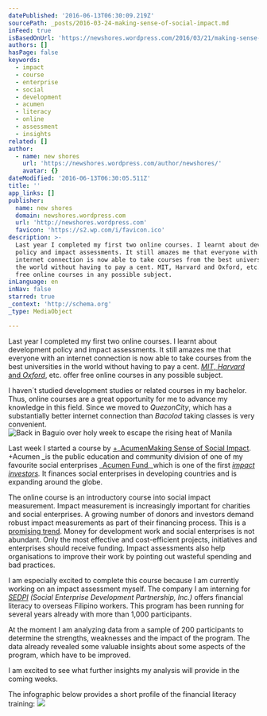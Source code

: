 ```yaml
---
datePublished: '2016-06-13T06:30:09.219Z'
sourcePath: _posts/2016-03-24-making-sense-of-social-impact.md
inFeed: true
isBasedOnUrl: 'https://newshores.wordpress.com/2016/03/21/making-sense-of-social-impact/'
authors: []
hasPage: false
keywords:
  - impact
  - course
  - enterprise
  - social
  - development
  - acumen
  - literacy
  - online
  - assessment
  - insights
related: []
author:
  - name: new shores
    url: 'https://newshores.wordpress.com/author/newshores/'
    avatar: {}
dateModified: '2016-06-13T06:30:05.511Z'
title: ''
app_links: []
publisher:
  name: new shores
  domain: newshores.wordpress.com
  url: 'http://newshores.wordpress.com'
  favicon: 'https://s2.wp.com/i/favicon.ico'
description: >-
  Last year I completed my first two online courses. I learnt about development
  policy and impact assessments. It still amazes me that everyone with an
  internet connection is now able to take courses from the best universities in
  the world without having to pay a cent. MIT, Harvard and Oxford, etc. offer
  free online courses in any possible subject.
inLanguage: en
inNav: false
starred: true
_context: 'http://schema.org'
_type: MediaObject

---
```

Last year I completed my first two online courses. I learnt about development policy and impact assessments. It still amazes me that everyone with an internet connection is now able to take courses from the best universities in the world without having to pay a cent. _[MIT][0]_[, ][0]_[Harvard ][0]_[and ][0]_[Oxford][0]_, etc. offer free online courses in any possible subject.

I haven´t studied development studies or related courses in my bachelor. Thus, online courses are a great opportunity for me to advance my knowledge in this field. Since we moved to _QuezonCity_, which has a substantially better internet connection than _Bacolod_ taking classes is very convenient.
![Back in Baguio over holy week to escape the rising heat of Manila](https://the-grid-user-content.s3-us-west-2.amazonaws.com/d552d03b-37c9-4ecd-aeb1-a67f1d090b8d.png)

Last week I started a course by [+][1]_[AcumenMaking Sense of Social Impact][1]. +Acumen _is the public education and community division of one of my favourite social enterprises _[Acumen Fund][2],_which is one of the first _[impact investors][3]._ It finances social enterprises in developing countries and is expanding around the globe.

The online course is an introductory course into social impact measurement. Impact measurement is increasingly important for charities and social enterprises. A growing number of donors and investors demand robust impact measurements as part of their financing process. This is a [promising trend][4]. Money for development work and social enterprises is not abundant. Only the most effective and cost-efficient projects, initiatives and enterprises should receive funding. Impact assessments also help organisations to improve their work by pointing out wasteful spending and bad practices.

I am especially excited to complete this course because I am currently working on an impact assessment myself. The company I am interning for _[SEDPI][5] (Social Enterprise Development Partnership, Inc.)_ offers financial literacy to overseas Filipino workers. This program has been running for several years already with more than 1,000 participants.

At the moment I am analyzing data from a sample of 200 participants to determine the strengths, weaknesses and the impact of the program. The data already revealed some valuable insights about some aspects of the program, which have to be improved.

I am excited to see what further insights my analysis will provide in the coming weeks.

The infographic below provides a short profile of the financial literacy training:
![](https://s3-us-west-2.amazonaws.com/the-grid-img/p/f41b103301768801f5d543b5860bee917a143907.jpg)

[0]: http://edx.org/
[1]: http://plusacumen.org/courses/social-impact-2/
[2]: http://acumen.org/
[3]: https://thegiin.org/impact-investing/
[4]: http://www.theguardian.com/social-enterprise-network/2012/nov/20/measuring-impact-social-enterprise-essential
[5]: http://sedpi.com/